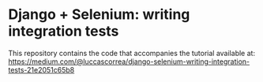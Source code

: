 # Django + Selenium: writing integration tests

This repository contains the code that accompanies the tutorial available at: https://medium.com/@luccascorrea/django-selenium-writing-integration-tests-21e2051c65b8
